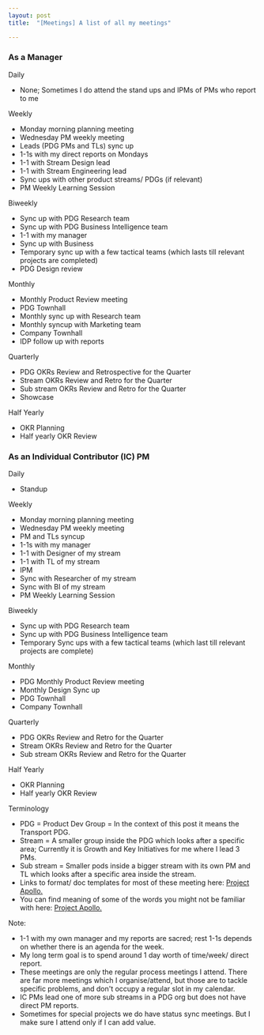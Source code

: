 ```yaml
---
layout: post
title:  "[Meetings] A list of all my meetings"

---
```


### As a Manager

Daily
- None; Sometimes I do attend the stand ups and IPMs of PMs who report to me

Weekly
- Monday morning planning meeting
- Wednesday PM weekly meeting
- Leads (PDG PMs and TLs) sync up
- 1-1s with my direct reports on Mondays
- 1-1 with Stream Design lead
- 1-1 with Stream Engineering lead
- Sync ups with other product streams/ PDGs (if relevant)
- PM Weekly Learning Session

Biweekly
- Sync up with PDG Research team
- Sync up with PDG Business Intelligence team
- 1-1 with my manager
- Sync up with Business
- Temporary sync up with a few tactical teams (which lasts till relevant projects are completed)
- PDG Design review

Monthly
- Monthly Product Review meeting
- PDG Townhall
- Monthly sync up with Research team
- Monthly syncup with Marketing team
- Company Townhall
- IDP follow up with reports

Quarterly
- PDG OKRs Review and Retrospective for the Quarter
- Stream OKRs Review and Retro for the Quarter
- Sub stream OKRs Review and Retro for the Quarter
- Showcase

Half Yearly
- OKR Planning
- Half yearly OKR Review

### As an Individual Contributor (IC) PM

Daily
- Standup

Weekly
- Monday morning planning meeting
- Wednesday PM weekly meeting
- PM and TLs syncup
- 1-1s with my manager
- 1-1 with Designer of my stream
- 1-1 with TL of my stream
- IPM
- Sync with Researcher of my stream
- Sync with BI of my stream
- PM Weekly Learning Session

Biweekly
- Sync up with PDG Research team
- Sync up with PDG Business Intelligence team
- Temporary Sync ups with a few tactical teams (which last till relevant projects are complete)

Monthly
- PDG Monthly Product Review meeting
- Monthly Design Sync up
- PDG Townhall
- Company Townhall

Quarterly
- PDG OKRs Review and Retro for the Quarter
- Stream OKRs Review and Retro for the Quarter
- Sub stream OKRs Review and Retro for the Quarter

Half Yearly
- OKR Planning
- Half yearly OKR Review

Terminology
- PDG = Product Dev Group = In the context of this post it means the Transport PDG.
- Stream = A smaller group inside the PDG which looks after a specific area; Currently it is Growth and Key Initiatives for me where I lead 3 PMs.
- Sub stream = Smaller pods inside a bigger stream with its own PM and TL which looks after a specific area inside the stream.
- Links to format/ doc templates for most of these meeting here: [Project Apollo.](https://manassaloi.com/2020/03/23/running-product-team.html)
- You can find meaning of some of the words you might not be familiar with here: [Project Apollo.](https://manassaloi.com/2020/03/23/running-product-team.html)

Note:
- 1-1 with my own manager and my reports are sacred; rest 1-1s depends on whether there is an agenda for the week.
- My long term goal is to spend around 1 day worth of time/week/ direct report.
- These meetings are only the regular process meetings I attend. There are far more meetings which I organise/attend, but those are to tackle specific problems, and don't occupy a regular slot in my calendar.
- IC PMs lead one of more sub streams in a PDG org but does not have direct PM reports.
- Sometimes for special projects we do have status sync meetings. But I make sure I attend only if I can add value.
